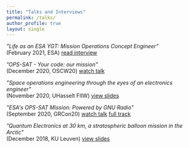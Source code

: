 ```yaml
---
title: "Talks and Interviews"
permalink: /talks/
author_profile: true
layout: single
---
```


*”Life as an ESA YGT: Mission Operations Concept Engineer"* <br/>
(February 2021, ESA) <a href="https://www.esa.int/About_Us/Careers_at_ESA/Life_as_an_ESA_YGT_Mission_Operations_Concept_Engineer" target="_blank">read interview</a>

*”OPS-SAT - Your code: our mission"* <br/>(December 2020, OSCW20) <a href="https://www.youtube.com/watch?v=WUinXX2jM-U" target="_blank">watch talk</a>

*”Space operations engineering through the eyes of an electronics engineer"* <br/>(November 2020, UHasselt FIIW) [view slides](/media/talks/ops_engineering_mladenov_20201112.pdf)
<br/>

*”ESA's OPS-SAT Mission: Powered by GNU Radio"* <br/>(September 2020, GRCon20) [watch talk](https://www.youtube.com/watch?v=qByw7sJz720) [full track](https://youtu.be/sFqIkXxhc14?t=11089)
<br/>

*”Quantum Electronics at 30 km, a stratospheric balloon mission in the Arctic"* <br/>(December 2018, KU Leuven) [view slides](/media/talks/quantum_elecs_20181207.pdf)
<br/>
